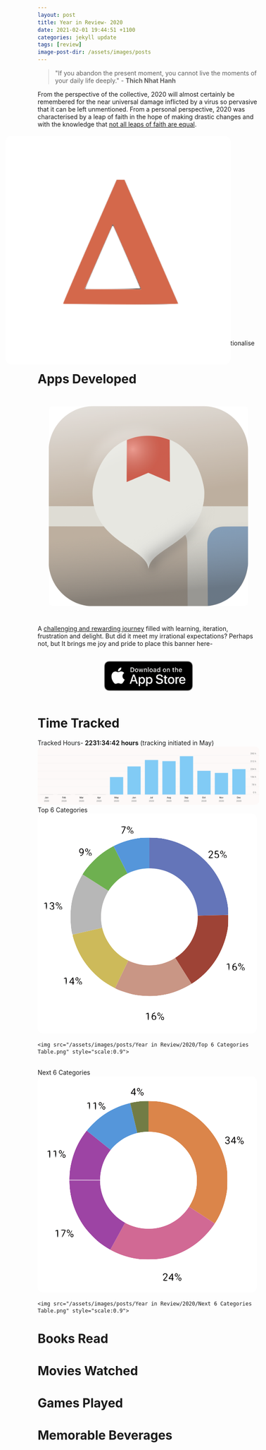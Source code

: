 ```yaml
---
layout: post
title: Year in Review- 2020
date: 2021-02-01 19:44:51 +1100
categories: jekyll update
tags: [review]
image-post-dir: /assets/images/posts
---
```


<style>
    img { border-radius: 10px; }
</style>

> "If you abandon the present moment, you cannot live the moments of your daily life deeply." - **Thich Nhat Hanh**

<!-- excerpt-start -->
From the perspective of the collective, 2020 will almost certainly be remembered for the near universal damage inflicted by a virus so pervasive that it can be left unmentioned. From a personal perspective, 2020 was characterised by a leap of faith in the hope of making drastic changes and with the knowledge that [not all leaps of faith are equal](https://www.philosophizethis.org/podcast/episode-41-transcript). 

# Jobs Resigned

<div class="right-dominant-grid-pair">
    <img src="/assets/images/about/Optiver Logo.png" style="scale:1.4">
    <p>
        The proverbial leap of faith. In a bizarre sense, the logic used to rationalise this decision felt internally consistent (or was it delusional?).
    </p>
</div>

# Apps Developed

<div class="right-dominant-grid-pair">
    <img src="/assets/images/about/App Icon.png" style="scale:0.9">
    <p>
        A <a href="{% post_url 2020-11-11-Reflecting-upon-developing-and-publishing-my-first-application-on-the-App-Store %}">challenging and rewarding journey</a> filled with learning, iteration, frustration and delight. But did it meet my irrational expectations? Perhaps not, but It brings me joy and pride to place this banner here-
    </p>
</div>


<br/>
<a href="https://apps.apple.com/us/app/journal-mapper/id1533073089">
    <img src="/assets/images/journal-mapper/app-store-badge.png" style="display: block; margin-left: auto; margin-right: auto; width: 40%;">
</a>

<br/>

# Time Tracked
<figcaption>Tracked Hours-  <b>2231:34:42 hours</b> (tracking initiated in May)</figcaption>
<img src="/assets/images/posts/Year in Review/2020/Aggregate Time Tracked (Months).png">

<br/>

<figcaption>Top 6 Categories</figcaption>
<div class="grid">
    <img src="/assets/images/posts/Year in Review/2020/Top 6 Categories Pie Chart.png" class="centered-image">

    <img src="/assets/images/posts/Year in Review/2020/Top 6 Categories Table.png" style="scale:0.9">
</div>

<br/>

<figcaption>Next 6 Categories</figcaption>
<div class="grid">
    <img src="/assets/images/posts/Year in Review/2020/Next 6 Categories Pie Chart.png" class="centered-image">

    <img src="/assets/images/posts/Year in Review/2020/Next 6 Categories Table.png" style="scale:0.9">
</div>

# Books Read

# Movies Watched

# Games Played

# Memorable Beverages
